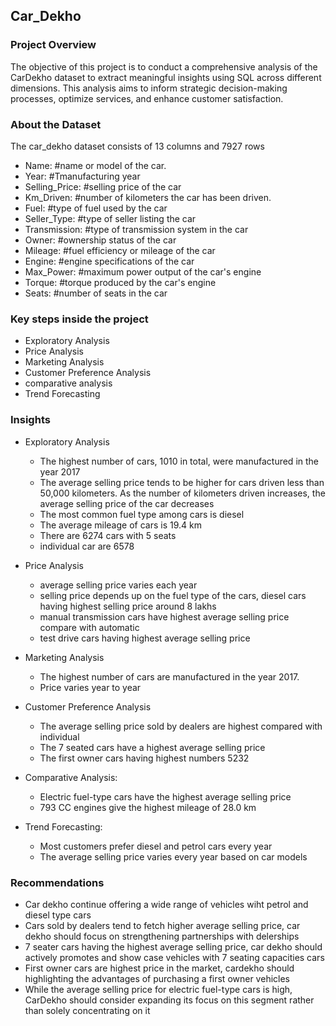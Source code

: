 ## Car_Dekho

### Project Overview

The objective of this project is to conduct a comprehensive analysis of the CarDekho dataset to extract meaningful insights using SQL across different dimensions. This analysis aims to inform strategic decision-making processes, optimize services, and enhance customer satisfaction.

### About the Dataset
The car_dekho dataset consists of 13 columns and 7927 rows

* Name: #name or model of the car.
* Year: #Tmanufacturing year 
* Selling_Price: #selling price of the car
* Km_Driven: #number of kilometers the car has been driven.
* Fuel: #type of fuel used by the car
* Seller_Type: #type of seller listing the car
* Transmission: #type of transmission system in the car
* Owner: #ownership status of the car 
* Mileage: #fuel efficiency or mileage of the car
* Engine: #engine specifications of the car
* Max_Power: #maximum power output of the car's engine
* Torque: #torque produced by the car's engine
* Seats: #number of seats in the car

### Key steps inside the project 
* Exploratory Analysis
* Price Analysis
* Marketing Analysis
* Customer Preference Analysis
* comparative analysis
* Trend Forecasting

### Insights
- Exploratory Analysis
  * The highest number of cars, 1010 in total, were manufactured in the year 2017
  * The average selling price tends to be higher for cars driven less than 50,000 kilometers. As the number of kilometers driven increases, the average selling price of 
     the car decreases
  * The most common fuel type among cars is diesel
  * The average mileage of cars is 19.4 km
  * There are 6274 cars with 5 seats
  * individual car are 6578
    
- Price Analysis
   * average selling price varies each year
   * selling price depends up on the fuel type of the cars, diesel cars having highest selling price around 8 lakhs
   * manual transmission cars have highest average selling price compare with automatic
   * test drive cars having highest average selling price
     
- Marketing Analysis
   * The highest number of cars are manufactured in the year 2017.
   * Price varies year to year
   
- Customer Preference Analysis
   * The average selling price sold by dealers are highest compared with individual
   * The 7 seated cars have a highest average selling price
   * The first owner cars having highest numbers 5232

- Comparative Analysis:
  * Electric fuel-type cars have the highest average selling price
  * 793 CC engines give the highest mileage of 28.0 km
    
- Trend Forecasting:
  * Most customers prefer diesel and petrol cars every year
  * The average selling price varies every year based on car models


### Recommendations 
* Car dekho continue offering a wide range of vehicles wiht petrol and diesel type cars
* Cars sold by dealers tend to fetch higher average selling price, car dekho should focus on strengthening partnerships with delerships
* 7 seater cars having the highest average selling price, car dekho should actively promotes and show case vehicles with 7 seating capacities cars
* First owner cars are highest price in the market, cardekho should highlighting the advantages of purchasing a first owner vehicles
* While the average selling price for electric fuel-type cars is high, CarDekho should consider expanding its focus on this segment rather than solely concentrating on it
  
  


    













